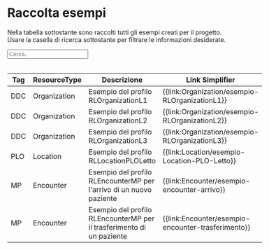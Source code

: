 <html>
  <head>
    <script src="https://ajax.googleapis.com/ajax/libs/jquery/3.6.0/jquery.min.js"></script>
    <script>
      $(document).ready(function () {
        $("#myInput").on("keyup", function () {
          var value = $(this).val().toLowerCase();
          $("#myTable tr").filter(function () {
            $(this).toggle($(this).text().toLowerCase().indexOf(value) > -1);
          });
        });
      });
    </script>
  </head>
  <body>
    <h1>Raccolta esempi</h1>
    <div>
      <p>
        Nella tabella sottostante sono raccolti tutti gli esempi creati per il progetto.
        <br />
        Usare la casella di ricerca sottostante per filtrare le informazioni
        desiderate.
      </p>
      <input id="myInput" type="text" placeholder="Cerca.." />
    </div>
    <br/>
    <table style="width: fit-content">
  <thead>
    <tr>
      <th>Tag</th>
      <th>ResourceType</th>
      <th>Descrizione</th>
      <th>Link Simplifier</th>
    </tr>
  </thead>
  <tbody id="myTable">
    <tr>
      <td>DDC</td>
      <td>Organization</td>
      <td>Esempio del profilo RLOrganizationL1</td>
      <td>{{link:Organization/esempio-RLOrganizationL1}}</td>
    </tr>
    <tr>
      <td>DDC</td>
      <td>Organization</td>
      <td>Esempio del profilo RLOrganizationL2</td>
      <td>{{link:Organization/esempio-RLOrganizationL2}}</td>
    </tr>
    <tr>
      <td>DDC</td>
      <td>Organization</td>
      <td>Esempio del profilo RLOrganizationL3</td>
      <td>{{link:Organization/esempio-RLOrganizationL3}}</td>
    </tr>
    <tr>
      <td>PLO</td>
      <td>Location</td>
      <td>Esempio del profilo RLLocationPLOLetto</td>
      <td>{{link:Location/esempio-Location-PLO-Letto}}</td>
    </tr>
    <tr>
      <td>MP</td>
      <td>Encounter</td>
      <td>Esempio del profilo RLEncounterMP per l'arrivo di un nuovo paziente</td>
      <td>{{link:Encounter/esempio-encounter-arrivo}}</td>
    </tr>
    <tr>
      <td>MP</td>
      <td>Encounter</td>
      <td>Esempio del profilo RLEncounterMP per il trasferimento di un paziente</td>
      <td>{{link:Encounter/esempio-encounter-trasferimento}}</td>
    </tr>
  </tbody>
</table>
  </body>
</html>